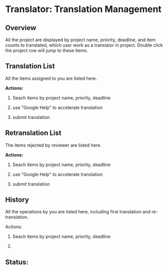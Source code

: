 # Translator: Translation Management

## Overview

All the project are displayed by project name, priority, deadline, and item counts to translated, which user work as a translator in project. Double click the project row will jump to these items.

## Translation List

All the items assigned to you are listed here.


**Actions:**

1. Seach items by project name, priority, deadline

2. use "Google Help" to accelerate translation

3. submit translation


## Retranslation List

The items rejected by reviewer are listed here.


**Actions:**

1. Seach items by project name, priority, deadline

2. use "Google Help" to accelerate translation

3. submit translation


## History

All the operations by you are listed here, including first translation and re-translation.

Actions:

1. Seach items by project name, priority, deadline

2. 


Status:
- 





